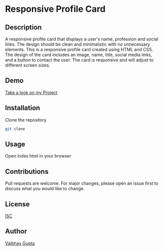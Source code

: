 # Responsive Profile Card

## Description
A responsive profile card that displays a user's name, profession and social links. The design should be clean and minimalistic with no unnecessary elements.
This is a responsive profile card created using HTML and CSS. The design of the card includes an image, name, title, social media links,
and a button to contact the user. The card is responsive and will adjust to different screen sizes.

## Demo
<a href = "https://vaibhavgupta03.github.io/responsive-profile-card/">Take a look on my Project</a>

## Installation
Clone the repository
```bash
git clone
```
## Usage
Open index.html in your browser

## Contributions
Pull requests are welcome. For major changes, please open an issue first to discuss what you would like to change.

## License
[ISC](https://opensource.org/licenses/ISC)

## Author
[Vaibhav Gupta](https://twitter.com/vaibhavgupta090)
